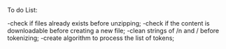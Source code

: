 To do List:

-check if files already exists before unzipping;
-check if the content is downloadable before creating a new file;
-clean strings of /n and / before tokenizing;
-create algorithm to process the list of tokens;
